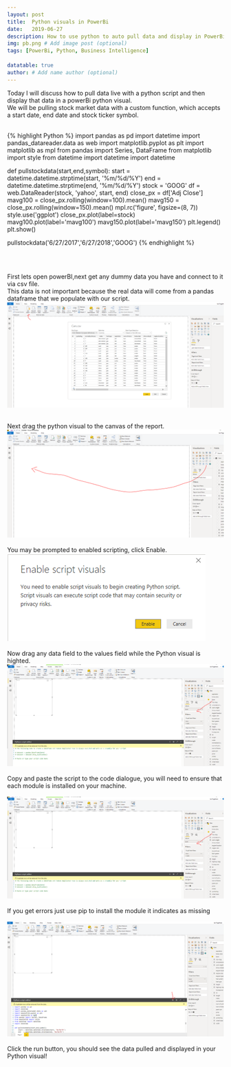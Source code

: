 ```yaml
---
layout: post
title:  Python visuals in PowerBi
date:   2019-06-27
description: How to use python to auto pull data and display in PowerBi # Add post description (optional)
img: pb.png # Add image post (optional)
tags: [PowerBi, Python, Business Intelligence]

datatable: true
author: # Add name author (optional)
---
```



Today I will discuss how to pull data live with a python script and then display that data in a powerBi python visual.
<br>
We will be pulling stock market data with a custom function, which accepts a start date, end date and stock ticker symbol.
<br>
<br>

{% highlight Python %}
import pandas as pd
import datetime
import pandas_datareader.data as web
import matplotlib.pyplot as plt
import matplotlib as mpl
from pandas import Series, DataFrame
from matplotlib import style
from datetime import datetime
import datetime

def pullstockdata(start,end,symbol):
    start = datetime.datetime.strptime(start, '%m/%d/%Y')
    end   = datetime.datetime.strptime(end, '%m/%d/%Y')
    stock = 'GOOG'
    df = web.DataReader(stock, 'yahoo', start, end)
    close_px = df['Adj Close']
    mavg100 = close_px.rolling(window=100).mean()
    mavg150 = close_px.rolling(window=150).mean()
    mpl.rc('figure', figsize=(8, 7))
    style.use('ggplot')
    close_px.plot(label=stock)
    mavg100.plot(label='mavg100')
    mavg150.plot(label='mavg150')
    plt.legend()
    plt.show()
    
pullstockdata('6/27/2017','6/27/2018','GOOG')
{% endhighlight %}   

<br>
<br>

First lets open powerBI,next get any dummy data you have and connect to it via csv file.
<br>
This data is not important because the real data will come from a pandas dataframe that we populate with our script.
![](/assets/img/Pb1.PNG)
<br>
<br>

Next drag the python visual to the canvas of the report.
![](/assets/img/Pb2.PNG)
<br>
<br>
You may be prompted to enabled scripting, click Enable.
![](/assets/img/Pb3.PNG)
<br>
<br>
Now drag any data field to the values field while the Python visual is highted.
![](/assets/img/Pb4.PNG)
<br>
<br>
Copy and paste the script to the code dialogue, you will need to ensure that each module is installed on your machine.
<br>
<br>
![](/assets/img/Pb4.PNG)
<br>
<br>
If you get errors just use pip to install the module it indicates as missing
<br>
<br>
![](/assets/img/Pb5.PNG)
<br>
<br>
Click the run button, you should see the data pulled and displayed in your Python visual!






